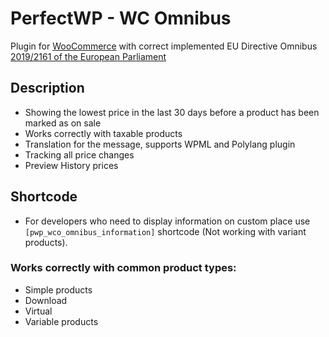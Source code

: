 # PerfectWP - WC Omnibus
Plugin for [WooCommerce](https://wordpress.org/plugins/woocommerce/) with correct implemented EU Directive Omnibus [2019/2161 of the European Parliament](https://eur-lex.europa.eu/eli/dir/2019/2161/oj)

## Description

- Showing the lowest price in the last 30 days before a product has been marked as on sale
- Works correctly with taxable products
- Translation for the message, supports WPML and Polylang plugin
- Tracking all price changes
- Preview History prices

## Shortcode

- For developers who need to display information on custom place use ``[pwp_wco_omnibus_information]`` shortcode (Not working with variant products).

###  Works correctly with common product types:

- Simple products
- Download
- Virtual
- Variable products